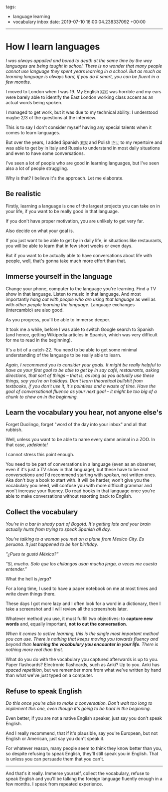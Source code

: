 tags:
- language learning
- vocabulary inbox
date: 2019-07-10 16:00:04.238337092 +00:00

---


# How I learn languages

_I was always appalled and bored to death at the same time by the way languages are being taught in school. There is no wonder that many people cannot use language they spent years learning in a school. But as much as learning language is always hard, if you do it smart, you can be fluent in a few months._

I moved to London when I was 19. My English 🇬🇧 was horrible and my ears were barely able to identify the East London working class accent as an actual words being spoken.

I managed to get work, but it was due to my technical ability: I understood maybe 2/3 of the questions at the interview.

This is to say I don't consider myself having any special talents when it comes to learn languages.

But over the years, I added Spanish 🇪🇸 and Polish 🇵🇱 to my repertoire and was able to get by in Italy and Russia to understand in most daily situations and even to have some conversations.

I've seen a lot of people who are good in learning languages, but I've seen also a lot of people struggling.

Why is that? I believe it's the approach. Let me elaborate.

## Be realistic

Firstly, learning a language is one of the largest projects you can take on in your life, if you want to be really good in that language.

If you don't have proper motivation, you are unlikely to get very far.

Also decide on what your goal is.

If you just want to be able to get by in daily life, in situations like restaurants, you will be able to learn that in few short weeks or even days.

But if you want to be actually able to have conversations about life with people, well, that's gonna take much more effort than that.

## Immerse yourself in the language

Change your phone, computer to the language you're learning. Find a TV show in that language. Listen to music in that language. And most importantly _hang out with people who are using that language_ as well as with _other people learning the language_. Language exchanges (intercambio) are also good.

As you progress, you'll be able to immerse deeper.

It took me a while, before I was able to switch Google search to Spanish (and hence, getting Wikipedia articles in Spanish, which was very difficult for me to read in the beginning).

It's a bit of a catch-22. You need to be able to get some minimal understanding of the language to be really able to learn.

_Again, I recommend you to consider your goals. It might be really helpful to have as your first goal to be able to get by in say café, restaurants, asking directions, that sort
of things – that is, as long as you actually use these things, say you're on holidays. Don't learn theoretical bullshit from textbooks, if you don't use it, it's pointless and a waste of time. Have the goal of conversational fluence as your next goal – it might be too big of a chunk to chew on in the beginning._

## Learn the vocabulary you hear, not anyone else's

Forget Duolingo, forget "word of the day into your inbox" and all that rubbish.

Well, unless you want to be able to name every damn animal in a ZOO. In that case, _¡adelante!_

I cannot stress this point enough.

You need to be part of conversations in a language (even as an observer, even if it's just a TV show in that language), but these have to be *real conversations* and I'd recommend starting with *spoken*, not written ones. Aka don't buy a book to start with. It will be harder, won't give you the vocabulary you need, will confuse you with more difficult grammar and won't increase your fluency. Do read books in that language once you're able to make conversations without resorting back to English.

## Collect the vocabulary

_You're in a bar in shady part of Bogotá. It's getting late and your brain actually hurts from trying to speak Spanish all day._

_You're talking to a woman you met on a plane from Mexico City. Es peruana. It just happened to be her birthday._

_"¿Pues te gustó México?"_

_"Sí, mucho. Solo que los chilangos usan mucha jerga, a veces me cuesta entender."_

What the hell is *jerga*?

For a long time, I used to have a paper notebook on me at most times and write down things there.

These days I got more lazy and I often look for a word in a dictionary, then I take a screenshot and I will review all the screenshots later.

Whatever method you use, it must fulfill two objectives: to **capture new words** and, equally important, **not to cut the conversation**.

_When it comes to active learning, this is the single most important method you can use. There is nothing that keeps moving you towards fluency and beyond than **learning the vocabulary you encounter in your life**. There is nothing more real than that._

What do you do with the vocabulary you captured afterwards is up to you. Paper flashcards? Electronic flashcards, such as Anki? Up to you. Anki has _spaced repetition_, but we remember more from what we've written by hand than what we've just typed on a computer.

## Refuse to speak English

_Do this once you're able to make a conversation. Don't wait too long to implement this one, even though it's going to be hard in the beginning._

Even better, if you are not a native English speaker, just say you don't speak English.

And I really recommend, that if it's plausible, say you're European, but not English or American, just say you don't speak it.

For whatever reason, many people seem to think they know better than you, so despite refusing to speak English, they'll still speak you in English. That is unless you can persuade them that you can't.

---

And that's it really. Immerse yourself, collect the vocabulary, refuse to speak English and you'll be talking the foreign language fluently enough in a few months. I speak from repeated experience.
